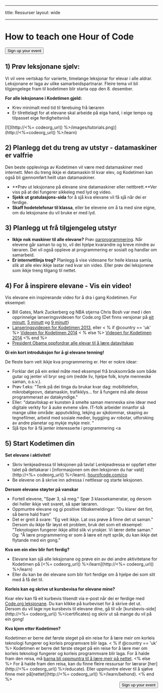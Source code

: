 * * *

title: Ressurser layout: wide

* * *

<div class="row">
  <h1 class="col-sm-6">
    How to teach one Hour of Code
  </h1>
  
  <div class="col-sm-6 button-container centered">
    <a href="/#join"><button class="signup-button">Sign up your event</button></a>
  </div>
</div>

## 1) Prøv leksjonane sjølv:

Vi vil vere vertskap for varierte, timelange leksjonar for elevar i alle aldrar. Leksjonane er laga av ulike samarbeidspartnarar. Fleire tema vil bli tilgjengelege fram til kodetimen blir starta opp den 8. desember.

**For alle leksjonane i Kodetimen gjeld:**

  * Krev minimalt med tid til førebuing frå læraren
  * Er tilrettelagt for at elevane skal arbeide på eiga hand, i eige tempo og tilpasset eige ferdigheitsnivå

[![](http://<%= codeorg_url() %>/images/tutorials.png)](http://<%=codeorg_url() %>/learn)

## 2) Planlegg det du treng av utstyr - datamaskiner er valfrie

Den beste opplevinga av Kodetimen vil være med datamaskiner med internett. Men du treng ikkje ei datamaskin til kvar elev, og Kodetimen kan også bli gjennomført heilt utan datamaskiner.

  * **Prøv ut leksjonane på elevane sine datamaskiner eller nettbrett.**Ver viss på at dei fungerer sikkeleg med lyd og video.
  * **Sjekk ut gratulasjons-sida** for å sjå kva elevane vil få sjå når dei er ferdige. 
  * **Skaff hodetelefonar til klassa**, eller be elevene om å ta med sine eigne, om du leksjonane du vil bruke er med lyd.

## 3) Planlegg ut frå tilgjengeleg utstyr

  * **Ikkje nok maskiner til alle elevane?** Prøv [parprogrammering](http://www.ncwit.org/resources/pair-programming-box-power-collaborative-learning). Når elevene går saman to og to, vil dei hjelpe kvarandre og kreve mindre av læraren. Dei vil også oppleve at programmering er sosialt og handlar om samarbeid.
  * **Er internettlinja treg?** Planlegg å vise videoane for heile klassa samla, slik at alle elev ikkje lastar ned kvar sin video. Eller prøv dei leksjonene som ikkje treng tilgang til nettet.

## 4) For å inspirere elevane - Vis ein video!

Vis elevane ein inspirerande video for å dra i gang Kodetimen. For eksempel:

  * Bill Gates, Mark Zuckerberg og NBA stjerna Chris Bosh var med i den opprinnelge lanseringsvideoen for Code.org (Det finns versjonar på [eit minutt](https://www.youtube.com/watch?v=qYZF6oIZtfc), [5 minutt](https://www.youtube.com/watch?v=nKIu9yen5nc) og [9 minutt](https://www.youtube.com/watch?v=dU1xS07N-FA))
  * [Lanseringsvideoen for Kodetimen 2013](https://www.youtube.com/watch?v=FC5FbmsH4fw), eller < % if @country == 'uk' %> [Videoen for Kodetimen 2014](https://www.youtube.com/watch?v=96B5-JGA9EQ) < % else %> [Videoen for Kodetimen 2014](https://www.youtube.com/watch?v=rH7AjDMz_dc&index=2&list=PLzdnOPI1iJNe1WmdkMG-Ca8cLQpdEAL7Q) <% end %>
  * [President Obama oppfordrar alle elevar til å lære datavitskap](https://www.youtube.com/watch?v=6XvmhE1J9PY)

**Gi ein kort introduksjon for å gi elevane tenning!**

De fleste barn veit ikkje kva programmering er. Her er nokre idear:

  * Forklar det på ein enkel måte med eksempel frå bruksområde som både gutar og jenter vil bryr seg om (redde liv, hjelpe folk, knyte menneske saman, o.s.v.).
  * Prøv f.eks: "Tenk på dei tinga du brukar kvar dag: mobiltelefon, mikrobølgeovn, datamaskin, trafikklys... for å fungere må alle desse programmerast av datakyndige."
  * Eller: "datavitskap er kunsten å smelte saman menneska sine idear med digitale verkty for å auke evnene våre. IT-folk arbeider innanfor så mange ulike område: apputvikling, lekjing av sjkdommar, skaping av tegnefilmer, arbeid med sosiale medier, byggjing av robotar, utforsking av andre planetar og mykje mykje meir. "
  * Sjå tips for å få jenter interesserte i programmering <a

## 5) Start Kodetimen din

**Set elevane i aktivitet!**

  * Skriv lenkjeadressa til leksjonen på tavla! Lenkjeadressa er oppført etter talet på deltakarar i [informasjonen om den leksjonen du har vald](http://<%= codeorg_url() %>/learn). [hourofcode.com/co](http://hourofcode.com/co)
  * Be elevene on å skrive inn adressa i nettlesar og starte leksjonen.

**Dersom elevane støyter på vanskar**

  * Fortell elevene, "Spør 3, så meg." Spør 3 klassekameratar, og dersom dei heller ikkje veit svaret, så spør læraren.
  * Oppmuntre elevane og gi positive tilbakemeldingar: "Du klarer det fint, så berre hald fram"
  * Det er greit å svare: "Eg veit ikkje. Lat oss prøve å finne det ut saman." Dersom du ikkje får løyst eit problem, bruk det som eit eksempel: "Teknologien fungerer ikkje alltid slik vi ynskjer. Vi lærer dette saman." Og: "Å lære programmering er som å lære eit nytt språk, du kan ikkje det flytande med ein gong."

**Kva om ein elev blir fort ferdig?**

  * Elevane kan sjå alle leksjonane og prøve ein av dei andre aktivitetane for Kodetimen på [<%= codeorg_url() %>/learn](http://<%= codeorg_url() %>/learn)
  * Eller du kan be dei elevane som blir fort ferdige om å hjelpe dei som slit med å få det til.

**Korleis kan eg skrive ut kursbevisa for elevane mine?**

Kvar elev kan få eit kurbevis tilsendt via e-post når dei er ferdige med [Code.org leksjonane](http://studio.code.org). Du kan klikke på kurbeviset for å skrive det ut. Dersom du vil lage nye kursbevis til elevane dine, gå til vår [kursbevis-side](http://<%= codeorg_url() %>/certificates) og skriv ut så mange du vil på ein gong!

**Kva kjem etter Kodetimen?**

Kodetimen er berre det første steget på ein reise for å lære meir om korleis teknologi fungerer og korleis programvare blir laga. < % if @country == 'uk' %> Kodetimen er berre det første steget på ein reise for å lære mer om korleis teknologi fungerer og korleis programmvare blir laga. For å halde fram den reisa, må [barna bli oppmuntra til å lære meir på nettet](http://uk.code.org/learn/beyond). <% else %> For å halde fram den reisa, kan du finne fleire ressursar for lærarar [her](http://<%= codeorg_url() %>/educate). Eller uppmuntre elever til å sjølve finne meir på[nettet](http://<%= codeorg_url() %>/learn/behond). <% end %> <a style="display: block" href="/#join"><button style="float: right;">Sign up your event</button></a>